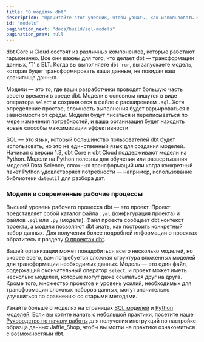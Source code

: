 ```yaml
---
title: "О моделях dbt"
description: "Прочитайте этот учебник, чтобы узнать, как использовать модели при работе с dbt."
id: "models"
pagination_next: "docs/build/sql-models"
pagination_prev: null
---
```


dbt Core и Cloud состоят из различных компонентов, которые работают гармонично. Все они важны для того, что делает dbt — трансформации данных, 'T' в ELT. Когда вы выполняете `dbt run`, вы запускаете модель, которая будет трансформировать ваши данные, не покидая ваш хранилище данных.

Модели — это то, где ваши разработчики проводят большую часть своего времени в среде dbt. Модели в основном пишутся в виде оператора `select` и сохраняются в файле с расширением `.sql`. Хотя определение простое, сложность выполнения будет варьироваться в зависимости от среды. Модели будут писаться и переписываться по мере изменения потребностей, и ваша организация будет находить новые способы максимизации эффективности.

SQL — это язык, который большинство пользователей dbt будет использовать, но это не единственный язык для создания моделей. Начиная с версии 1.3, dbt Core и dbt Cloud поддерживают модели на Python. Модели на Python полезны для обучения или развертывания моделей Data Science, сложных трансформаций или когда конкретный пакет Python удовлетворяет потребности — например, использование библиотеки `dateutil` для разбора дат.

### Модели и современные рабочие процессы

Высший уровень рабочего процесса dbt — это проект. Проект представляет собой каталог файла `.yml` (конфигурация проекта) и файлов `.sql` или `.py` (модели). Файл проекта сообщает dbt контекст проекта, а модели позволяют dbt знать, как построить конкретный набор данных. Для получения более подробной информации о проектах обратитесь к разделу [О проектах dbt](/docs/build/projects).

Вашей организации может понадобиться всего несколько моделей, но скорее всего, вам потребуется сложная структура вложенных моделей для трансформации необходимых данных. Модель — это один файл, содержащий окончательный оператор `select`, и проект может иметь несколько моделей, которые могут даже ссылаться друг на друга. Кроме того, множество проектов и уровень усилий, необходимых для трансформации сложных наборов данных, могут значительно улучшиться по сравнению со старыми методами.

Узнайте больше о моделях на страницах [SQL моделей](/docs/build/sql-models) и [Python моделей](/docs/build/python-models). Если вы хотите начать с небольшой практики, посетите наше [Руководство по началу работы](/guides) для получения инструкций по настройке образца данных Jaffle_Shop, чтобы вы могли на практике ознакомиться с возможностями dbt.